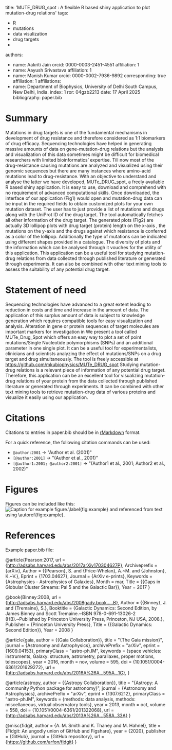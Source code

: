 title: 'MUTE_DRUG_spot : A flexible R based shiny application to plot mutation-drug relations'
tags:
  - R
  - mutations
  - data visulization
  - drug targets
  - 
authors:
  - name: Aakriti Jain
    orcid: 0000-0003-2451-4551
    affiliation: 1
  - name: Aayush Srivastava
    affiliation: 1
  - name: Manish Kumar
    orcid: 0000-0002-7936-9892
    corresponding: true 
    affiliation: 1
affiliations:
 - name: Department of Biophysics, University of Delhi South Campus, New Delhi, India. 
   index: 1
   ror: 04gzb2213
date:  17 April 2025
bibliography: paper.bib


# Summary
Mutations in drug targets is one of the fundamental mechanisms in development of drug resistance and therefore considered as 1:1 biomarkers of drug efficacy. Sequencing technologies have helped in generating massive amounts of data on gene-mutation-drug relations but the analysis and visualization of this data sometimes might be difficult for biomedical researchers with limited bioinformatics’ expertise. Till now most of the drug-resistance causing mutations are analyzed and visualized using their genomic sequences but there are many instances where amino-acid mutations lead to drug-resistance. 
With an objective to understand and analyse the latter  we have  developed, MUTe_DRUG_spot, a freely available R based shiny application.  It is easy to use, download and comprehend with no requirement of advanced computational skills. Once downloaded, the interface of our application (Fig1) would open and mutation-drug data can be input in the required fields to obtain customized plots for your own mutation dataset. The user has to just provide a list of mutations and drugs along with the UniProt ID of the drug target. The tool automatically fetches all other information of the drug target. 
The generated plots (Fig2) are actually 3D lollipop plots with drug target (protein) length on the x-axis , the mutations on the y-axis and the drugs against which resistance is conferred as a color of the lollipop. Additionally the type of mutations can be indicated using different shapes provided in a catalogue. The diversity of plots and the information which can be analysed through it vouches for the utility of this application.
This application can be a useful tool for studying mutation-drug relations from data collected through published literature or generated through experiments. It can also be combined with other text mining tools to assess the suitability of any potential drug target.



# Statement of need
Sequencing technologies have advanced to a great extent leading to reduction in costs and time and increase in the amount of data. The application of this surplus amount of data is subject to knowledge generation which requires compatible tools for easy visualization and analysis. Alteration in gene or protein sequences of target molecules are important markers for investigation in 
We present a tool called MUTe_Drug_Spot which offers an easy way to plot a set of point mutations/Single Nucleotide polymorphisms (SNPs) and an additional parameter in one single plot. It can be a useful tool for experimentalists, clinicians and scientists analyzing the effect of mutations/SNPs on a drug target and drug simultaneously. The tool is freely accessible at https://github.com/mkubiophysics/MUTe_DRUG_spot
Studying mutation-drug relations is a relevant piece of information of any potential drug target. 
Therefore, this application can be an excellent tool for visualizing mutation-drug relations of your protein from the data collected through published literature or generated through experiments. It can be combined with other text mining tools to retrieve mutation-drug data of various proteins and visualize it easily using our application.    

   




# Citations

Citations to entries in paper.bib should be in
[rMarkdown](http://rmarkdown.rstudio.com/authoring_bibliographies_and_citations.html)
format.



For a quick reference, the following citation commands can be used:
- `@author:2001`  ->  "Author et al. (2001)"
- `[@author:2001]` -> "(Author et al., 2001)"
- `[@author1:2001; @author2:2001]` -> "(Author1 et al., 2001; Author2 et al., 2002)"

# Figures

Figures can be included like this:
![Caption for example figure.\label{fig:example}](figure.png)
and referenced from text using \autoref{fig:example}.



# References
Example paper.bib file:

@article{Pearson:2017,
  	url = {http://adsabs.harvard.edu/abs/2017arXiv170304627P},
  	Archiveprefix = {arXiv},
  	Author = {{Pearson}, S. and {Price-Whelan}, A.~M. and {Johnston}, K.~V.},
  	Eprint = {1703.04627},
  	Journal = {ArXiv e-prints},
  	Keywords = {Astrophysics - Astrophysics of Galaxies},
  	Month = mar,
  	Title = {{Gaps in Globular Cluster Streams: Pal 5 and the Galactic Bar}},
  	Year = 2017
}

@book{Binney:2008,
  	url = {http://adsabs.harvard.edu/abs/2008gady.book.....B},
  	Author = {{Binney}, J. and {Tremaine}, S.},
  	Booktitle = {Galactic Dynamics: Second Edition, by James Binney and Scott Tremaine.~ISBN 978-0-691-13026-2 (HB).~Published by Princeton University Press, Princeton, NJ USA, 2008.},
  	Publisher = {Princeton University Press},
  	Title = {{Galactic Dynamics: Second Edition}},
  	Year = 2008
}

@article{gaia,
    author = {{Gaia Collaboration}},
    title = "{The Gaia mission}",
    journal = {Astronomy and Astrophysics},
    archivePrefix = "arXiv",
    eprint = {1609.04153},
    primaryClass = "astro-ph.IM",
    keywords = {space vehicles: instruments, Galaxy: structure, astrometry, parallaxes, proper motions, telescopes},
    year = 2016,
    month = nov,
    volume = 595,
    doi = {10.1051/0004-6361/201629272},
    url = {http://adsabs.harvard.edu/abs/2016A%26A...595A...1G},
}

@article{astropy,
    author = {{Astropy Collaboration}},
    title = "{Astropy: A community Python package for astronomy}",
    journal = {Astronomy and Astrophysics},
    archivePrefix = "arXiv",
    eprint = {1307.6212},
    primaryClass = "astro-ph.IM",
    keywords = {methods: data analysis, methods: miscellaneous, virtual observatory tools},
    year = 2013,
    month = oct,
    volume = 558,
    doi = {10.1051/0004-6361/201322068},
    url = {http://adsabs.harvard.edu/abs/2013A%26A...558A..33A}
}

@misc{fidgit,
  author = {A. M. Smith and K. Thaney and M. Hahnel},
  title = {Fidgit: An ungodly union of GitHub and Figshare},
  year = {2020},
  publisher = {GitHub},
  journal = {GitHub repository},
  url = {https://github.com/arfon/fidgit}
}
